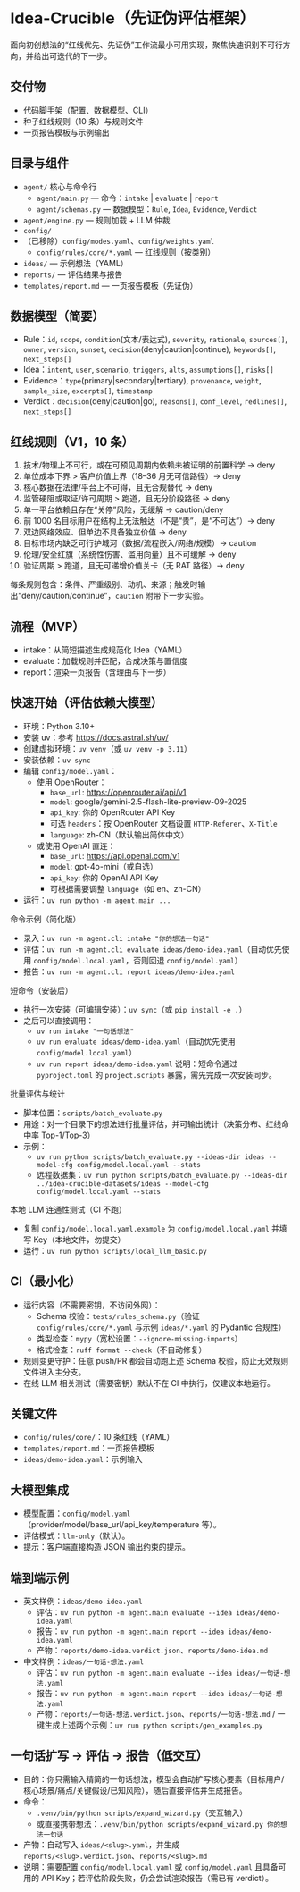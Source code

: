 # Idea-Crucible（先证伪评估框架）

面向初创想法的“红线优先、先证伪”工作流最小可用实现，聚焦快速识别不可行方向，并给出可迭代的下一步。

## 交付物
- 代码脚手架（配置、数据模型、CLI）
- 种子红线规则（10 条）与规则文件
- 一页报告模板与示例输出

## 目录与组件
- `agent/` 核心与命令行
  - `agent/main.py` — 命令：`intake` | `evaluate` | `report`
  - `agent/schemas.py` — 数据模型：`Rule`, `Idea`, `Evidence`, `Verdict`
- `agent/engine.py` — 规则加载 + LLM 仲裁
- `config/`
- （已移除）`config/modes.yaml`、`config/weights.yaml`
  - `config/rules/core/*.yaml` — 红线规则（按类别）
- `ideas/` — 示例想法（YAML）
- `reports/` — 评估结果与报告
- `templates/report.md` — 一页报告模板（先证伪）

## 数据模型（简要）
- Rule：`id`, `scope`, `condition`(文本/表达式), `severity`, `rationale`, `sources[]`, `owner`, `version`, `sunset`, `decision`(deny|caution|continue), `keywords[]`, `next_steps[]`
- Idea：`intent`, `user`, `scenario`, `triggers`, `alts`, `assumptions[]`, `risks[]`
- Evidence：`type`(primary|secondary|tertiary), `provenance`, `weight`, `sample_size`, `excerpts[]`, `timestamp`
- Verdict：`decision`(deny|caution|go), `reasons[]`, `conf_level`, `redlines[]`, `next_steps[]`

## 红线规则（V1，10 条）
1) 技术/物理上不可行，或在可预见周期内依赖未被证明的前置科学 → deny
2) 单位成本下界 > 客户价值上界（18–36 月无可信路径）→ deny
3) 核心数据在法律/平台上不可得，且无合规替代 → deny
4) 监管硬阻或取证/许可周期 > 跑道，且无分阶段路径 → deny
5) 单一平台依赖且存在“关停”风险，无缓解 → caution/deny
6) 前 1000 名目标用户在结构上无法触达（不是“贵”，是“不可达”）→ deny
7) 双边网络效应、但单边不具备独立价值 → deny
8) 目标市场内缺乏可行护城河（数据/流程嵌入/网络/规模）→ caution
9) 伦理/安全红旗（系统性伤害、滥用向量）且不可缓解 → deny
10) 验证周期 > 跑道，且无可递增价值关卡（无 RAT 路径）→ deny

每条规则包含：条件、严重级别、动机、来源；触发时输出“deny/caution/continue”，`caution` 附带下一步实验。

## 流程（MVP）
- intake：从简短描述生成规范化 Idea（YAML）
- evaluate：加载规则并匹配，合成决策与置信度
- report：渲染一页报告（含理由与下一步）

## 快速开始（评估依赖大模型）
- 环境：Python 3.10+
- 安装 uv：参考 https://docs.astral.sh/uv/
- 创建虚拟环境：`uv venv`（或 `uv venv -p 3.11`）
- 安装依赖：`uv sync`
- 编辑 `config/model.yaml`：
  - 使用 OpenRouter：
    - `base_url`: https://openrouter.ai/api/v1
    - `model`: google/gemini-2.5-flash-lite-preview-09-2025
    - `api_key`: 你的 OpenRouter API Key
    - 可选 `headers`：按 OpenRouter 文档设置 `HTTP-Referer`、`X-Title`
    - `language`: zh-CN（默认输出简体中文）
  - 或使用 OpenAI 直连：
    - `base_url`: https://api.openai.com/v1
    - `model`: gpt-4o-mini（或自选）
    - `api_key`: 你的 OpenAI API Key
    - 可根据需要调整 `language`（如 en、zh-CN）
- 运行：`uv run python -m agent.main ...`

命令示例（简化版）
- 录入：`uv run -m agent.cli intake "你的想法一句话"`
- 评估：`uv run -m agent.cli evaluate ideas/demo-idea.yaml`（自动优先使用 `config/model.local.yaml`，否则回退 `config/model.yaml`）
- 报告：`uv run -m agent.cli report ideas/demo-idea.yaml`

短命令（安装后）
- 执行一次安装（可编辑安装）：`uv sync`（或 `pip install -e .`）
- 之后可以直接调用：
  - `uv run intake "一句话想法"`
  - `uv run evaluate ideas/demo-idea.yaml`（自动优先使用 `config/model.local.yaml`）
  - `uv run report ideas/demo-idea.yaml`
  说明：短命令通过 `pyproject.toml` 的 `project.scripts` 暴露，需先完成一次安装同步。

批量评估与统计
- 脚本位置：`scripts/batch_evaluate.py`
- 用途：对一个目录下的想法进行批量评估，并可输出统计（决策分布、红线命中率 Top-1/Top-3）
- 示例：
  - `uv run python scripts/batch_evaluate.py --ideas-dir ideas --model-cfg config/model.local.yaml --stats`
  - 远程数据集：`uv run python scripts/batch_evaluate.py --ideas-dir ../idea-crucible-datasets/ideas --model-cfg config/model.local.yaml --stats`

本地 LLM 连通性测试（CI 不跑）
- 复制 `config/model.local.yaml.example` 为 `config/model.local.yaml` 并填写 Key（本地文件，勿提交）
- 运行：`uv run python scripts/local_llm_basic.py`

## CI（最小化）
- 运行内容（不需要密钥，不访问外网）：
  - Schema 校验：`tests/rules_schema.py`（验证 `config/rules/core/*.yaml` 与示例 `ideas/*.yaml` 的 Pydantic 合规性）
  - 类型检查：`mypy`（宽松设置：`--ignore-missing-imports`）
  - 格式检查：`ruff format --check`（不自动修复）
- 规则变更守护：任意 push/PR 都会自动跑上述 Schema 校验，防止无效规则文件进入主分支。
- 在线 LLM 相关测试（需要密钥）默认不在 CI 中执行，仅建议本地运行。

## 关键文件
- `config/rules/core/`：10 条红线（YAML）
- `templates/report.md`：一页报告模板
- `ideas/demo-idea.yaml`：示例输入

## 大模型集成
- 模型配置：`config/model.yaml`（provider/model/base_url/api_key/temperature 等）。
- 评估模式：`llm-only`（默认）。
- 提示：客户端直接构造 JSON 输出约束的提示。
## 端到端示例
- 英文样例：`ideas/demo-idea.yaml`
  - 评估：`uv run python -m agent.main evaluate --idea ideas/demo-idea.yaml`
  - 报告：`uv run python -m agent.main report --idea ideas/demo-idea.yaml`
  - 产物：`reports/demo-idea.verdict.json`、`reports/demo-idea.md`
- 中文样例：`ideas/一句话-想法.yaml`
  - 评估：`uv run python -m agent.main evaluate --idea ideas/一句话-想法.yaml`
  - 报告：`uv run python -m agent.main report --idea ideas/一句话-想法.yaml`
  - 产物：`reports/一句话-想法.verdict.json`、`reports/一句话-想法.md`
/
一键生成上述两个示例：`uv run python scripts/gen_examples.py`

## 一句话扩写 → 评估 → 报告（低交互）
- 目的：你只需输入精简的一句话想法，模型会自动扩写核心要素（目标用户/核心场景/痛点/关键假设/已知风险），随后直接评估并生成报告。
- 命令：
  - `.venv/bin/python scripts/expand_wizard.py`（交互输入）
  - 或直接携带想法：`.venv/bin/python scripts/expand_wizard.py 你的想法一句话`
- 产物：自动写入 `ideas/<slug>.yaml`，并生成 `reports/<slug>.verdict.json`、`reports/<slug>.md`
- 说明：需要配置 `config/model.local.yaml` 或 `config/model.yaml` 且具备可用的 API Key；若评估阶段失败，仍会尝试渲染报告（需已有 verdict）。
